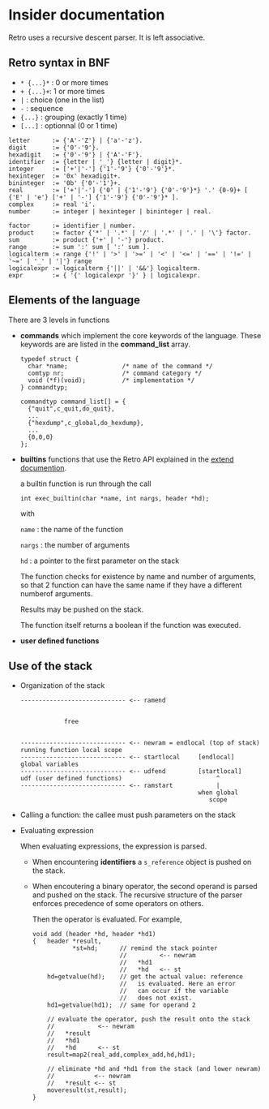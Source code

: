 # Insider documentation

Retro uses a recursive descent parser. It is left associative.

## Retro syntax in BNF

*	`* {...}*` : 0 or more times
*	`+ {...}+`: 1 or more times
*	`|` : choice (one in the list)
*	`-` : sequence
*	`{...}` : grouping (exactly 1 time)
*	`[...]` : optionnal (0 or 1 time)

```
letter      := {'A'-'Z'} | {'a'-'z'}.
digit       := {'0'-'9'}.
hexadigit   := {'0'-'9'} | {'A'-'F'}.
identifier  := {letter | '_'} {letter | digit}*.
integer     := ['+'|'-'] {'1'-'9'} {'0'-'9'}*.
hexinteger  := '0x' hexadigit+.
bininteger  := '0b' {'0'-'1'}+.
real        := ['+'|'-'] {'0' | {'1'-'9'} {'0'-'9'}*} '.' {0-9}+ [ {'E' | 'e'} ['+' | '-'] {'1'-'9'} {'0'-'9'}* ].
complex     := real 'i'.
number      := integer | hexinteger | bininteger | real.

factor      := identifier | number.
product     := factor {'*' | '.*' | '/' | '.*' | '.' | '\'} factor.
sum         := product {'+' | '-'} product.
range       := sum ':' sum [ ':' sum ].
logicalterm := range {'!' | '>' | '>=' | '<' | '<=' | '==' | '!=' | '~=' | '_' | '|'} range
logicalexpr := logicalterm {'||' | '&&'} logicalterm.
expr        := { '{' logicalexpr '}' } | logicalexpr.

```

## Elements of the language

There are 3 levels in functions

*	**commands** which implement the core keywords of the language.
	These keywords are are listed in the **command_list** array.
	
	```
	typedef struct {
	  char *name;				/* name of the command */
	  comtyp nr;				/* command category */
	  void (*f)(void);			/* implementation */
	} commandtyp;
	
	commandtyp command_list[] = {
	  {"quit",c_quit,do_quit},
	  ...
	  {"hexdump",c_global,do_hexdump},
	  ...
	  {0,0,0}
	};

	```
	
*	**builtins** functions that use the Retro API explained in the
	[extend documention](extend.md).
	
	a builtin function is run through the call
	
	```
	int exec_builtin(char *name, int nargs, header *hd);
	```
	
	with
	
	`name` : the name of the function
	
	`nargs` : the number of arguments
	
	`hd` : a pointer to the first parameter on the stack

	The function checks for existence by name and number of 
	arguments, so that 2 function can have the same name if they
	have a different numberof arguments.
	
	Results may be pushed on the stack.
	
	The function itself returns a boolean if the function was executed.
	
	
*	**user defined functions**

## Use of the stack


*	Organization of the stack

	```
	----------------------------- <-- ramend
	   
	   
	            free
	   
	
	----------------------------- <-- newram = endlocal (top of stack)
	running function local scope
	----------------------------- <-- startlocal     [endlocal]
	global variables
	----------------------------- <-- udfend         [startlocal]
	udf (user defined functions)                          ^
	----------------------------- <-- ramstart            |
                                                     when global
	                                                    scope
	```

*	Calling a function: the callee must push parameters on the stack

*	Evaluating expression

	When evaluating expressions, the expression is parsed.
	
	*	When encountering **identifiers** a `s_reference` object 
		is pushed on the stack.
	*	When encoutering a binary operator, the second operand is
		parsed and pushed on the stack. The recursive structure of
		the parser enforces precedence of some operators on others.
		
		Then the operator is evaluated. For example,
		
		```
		void add (header *hd, header *hd1)
		{	header *result,
			       *st=hd;		// remind the stack pointer
		            			//         <-- newram
		            			//   *hd1
		            			//   *hd   <-- st
			hd=getvalue(hd);	// get the actual value: reference
			                	//   is evaluated. Here an error
			                	//   can occur if the variable
			                	//   does not exist.
			hd1=getvalue(hd1);	// same for operand 2
			
			// evaluate the operator, push the result onto the stack
			//            <-- newram
			//   *result
			//   *hd1
			//   *hd      <-- st
			result=map2(real_add,complex_add,hd,hd1);
			
			// eliminate *hd and *hd1 from the stack (and lower newram)
			//           <-- newram
			//   *result <-- st
			moveresult(st,result);
		}
		```
